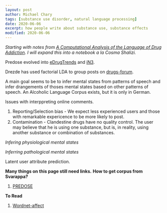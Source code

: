 ```yaml
---
layout: post
author: Michael Chary
tags: [substance use disorder, natural language processing]
date: 2020-06-06
excerpt: how people write about substance use, substance effects
modified: 2020-06-06
---
```



_Starting with notes from [A Computational Analysis of the Language of Drug Addiction](http://www.aclweb.org/anthology/E17-2022). 
I will expand this into a notebook a la Cosma Shalizi._

Predose evolved into [eDrugTrends](https://medicine.wright.edu/citar/edrugtrends) and [iN3](https://medicine.wright.edu/citar/nida-national-early-warning-system-network-in3-an-innovative-approach).

Drezde has used factorial LDA to group posts on [drugs-forum](www.drugs-forum.com). 

A main goal seems to be to infer mental states from patterns of speech and infer drangements of thoses mental states based on other patterns of speech. An Alcoholic Language Corpus exists, but it is only in German. 

Issues with interppreting online comments. 
1. Reporting/Selection bias - We expect less experienced users and those with remarkable expericence to be more likely to post. 
1. Contamination - Clandestine drugs have no quality control. The user may believe that he is using one substance, but is, in reality, using another substance or combination of substances. 

_Infering physiological mental states_

_Inferring pathological mental states_

Latent user attribute prediction. 


**Many things on this page still need links.**
**How to get corpus from Svarappa?**

1. [PREDOSE](../docs/predose.pdf)

**To Read**
1. [Wordnet-affect](http://wndomains.fbk.eu/wnaffect.html)

